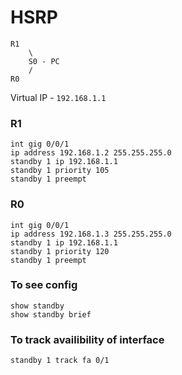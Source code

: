 # HSRP
```
R1
	\
	S0 - PC
	/
R0
```
Virtual IP - `192.168.1.1`

### R1
```ios
int gig 0/0/1
ip address 192.168.1.2 255.255.255.0
standby 1 ip 192.168.1.1 
standby 1 priority 105 
standby 1 preempt 
```

### R0
```ios
int gig 0/0/1
ip address 192.168.1.3 255.255.255.0
standby 1 ip 192.168.1.1 
standby 1 priority 120 
standby 1 preempt 
```

### To see config
```
show standby
show standby brief
```
### To track availibility of interface
```
standby 1 track fa 0/1
```